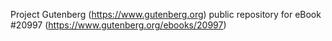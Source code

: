 Project Gutenberg (https://www.gutenberg.org) public repository for eBook #20997 (https://www.gutenberg.org/ebooks/20997)
